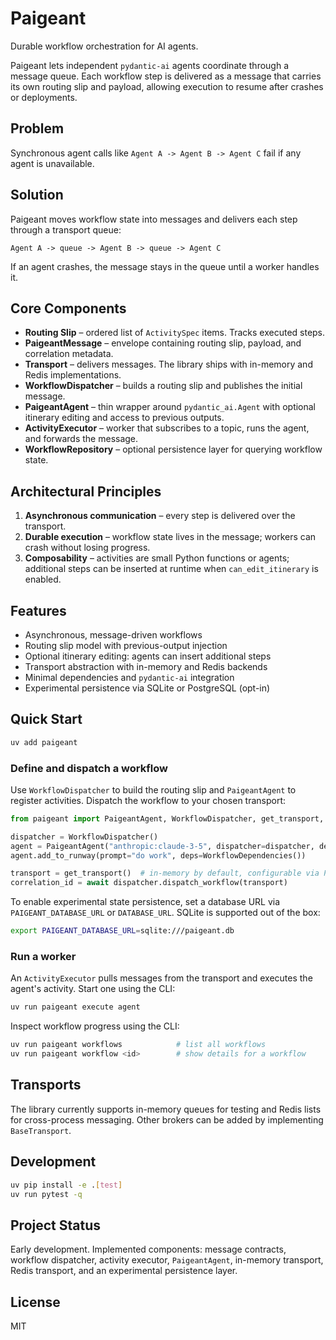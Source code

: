 # Paigeant

Durable workflow orchestration for AI agents.

Paigeant lets independent `pydantic-ai` agents coordinate through a message queue. Each workflow step is delivered as a message that carries its own routing slip and payload, allowing execution to resume after crashes or deployments.

## Problem
Synchronous agent calls like `Agent A -> Agent B -> Agent C` fail if any agent is unavailable.

## Solution
Paigeant moves workflow state into messages and delivers each step through a transport queue:

`Agent A -> queue -> Agent B -> queue -> Agent C`

If an agent crashes, the message stays in the queue until a worker handles it.

## Core Components
- **Routing Slip** – ordered list of `ActivitySpec` items. Tracks executed steps.
- **PaigeantMessage** – envelope containing routing slip, payload, and correlation metadata.
- **Transport** – delivers messages. The library ships with in-memory and Redis implementations.
- **WorkflowDispatcher** – builds a routing slip and publishes the initial message.
- **PaigeantAgent** – thin wrapper around `pydantic_ai.Agent` with optional itinerary editing and access to previous outputs.
- **ActivityExecutor** – worker that subscribes to a topic, runs the agent, and forwards the message.
- **WorkflowRepository** – optional persistence layer for querying workflow state.

## Architectural Principles
1. **Asynchronous communication** – every step is delivered over the transport.
2. **Durable execution** – workflow state lives in the message; workers can crash without losing progress.
3. **Composability** – activities are small Python functions or agents; additional steps can be inserted at runtime when `can_edit_itinerary` is enabled.

## Features
- Asynchronous, message-driven workflows
- Routing slip model with previous-output injection
- Optional itinerary editing: agents can insert additional steps
- Transport abstraction with in-memory and Redis backends
- Minimal dependencies and `pydantic-ai` integration
- Experimental persistence via SQLite or PostgreSQL (opt-in)

## Quick Start

```bash
uv add paigeant
```

### Define and dispatch a workflow
Use `WorkflowDispatcher` to build the routing slip and `PaigeantAgent` to register activities. Dispatch the workflow to your chosen transport:

```python
from paigeant import PaigeantAgent, WorkflowDispatcher, get_transport, WorkflowDependencies

dispatcher = WorkflowDispatcher()
agent = PaigeantAgent("anthropic:claude-3-5", dispatcher=dispatcher, deps_type=WorkflowDependencies)
agent.add_to_runway(prompt="do work", deps=WorkflowDependencies())

transport = get_transport()  # in-memory by default, configurable via PAIGEANT_TRANSPORT or config.yaml
correlation_id = await dispatcher.dispatch_workflow(transport)
```

To enable experimental state persistence, set a database URL via
`PAIGEANT_DATABASE_URL` or `DATABASE_URL`. SQLite is supported out of the
box:

```bash
export PAIGEANT_DATABASE_URL=sqlite:///paigeant.db
```

### Run a worker
An `ActivityExecutor` pulls messages from the transport and executes the agent's activity. Start one using the CLI:

```bash
uv run paigeant execute agent
```

Inspect workflow progress using the CLI:

```bash
uv run paigeant workflows            # list all workflows
uv run paigeant workflow <id>        # show details for a workflow
```

## Transports
The library currently supports in-memory queues for testing and Redis lists for cross-process messaging. Other brokers can be added by implementing `BaseTransport`.

## Development
```bash
uv pip install -e .[test]
uv run pytest -q
```

## Project Status
Early development. Implemented components: message contracts, workflow dispatcher,
activity executor, `PaigeantAgent`, in-memory transport, Redis transport, and an
experimental persistence layer.

## License
MIT

